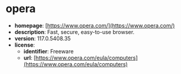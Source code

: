 # opera

- **homepage**: [https://www.opera.com/](https://www.opera.com/)
- **description**: Fast, secure, easy-to-use browser.
- **version**: 117.0.5408.35
- **license**:
  - **identifier**: Freeware
  - **url**: [https://www.opera.com/eula/computers](https://www.opera.com/eula/computers)

